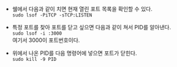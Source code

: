 - 쉘에서 다음과 같이 치면 현재 열린 포트 목록을 확인할 수 있다.  
    `sudo lsof -PiTCP -sTCP:LISTEN`

- 특정 포트를 찾아 포트를 닫고 싶으면 다음과 같이 쳐서 PID를 알아낸다.  
    `sudo lsof -i :3000`  
    여기서 3000이 포트번호이다.
    
- 위에서 나온 PID를 다음 명령어에 넣으면 포트가 닫힌다.  
    `sudo kill -9 PID`